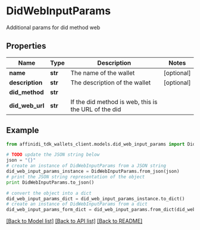 # DidWebInputParams

Additional params for did method web

## Properties

| Name            | Type    | Description                                          | Notes      |
| --------------- | ------- | ---------------------------------------------------- | ---------- |
| **name**        | **str** | The name of the wallet                               | [optional] |
| **description** | **str** | The description of the wallet                        | [optional] |
| **did_method**  | **str** |                                                      |
| **did_web_url** | **str** | If the did method is web, this is the URL of the did |

## Example

```python
from affinidi_tdk_wallets_client.models.did_web_input_params import DidWebInputParams

# TODO update the JSON string below
json = "{}"
# create an instance of DidWebInputParams from a JSON string
did_web_input_params_instance = DidWebInputParams.from_json(json)
# print the JSON string representation of the object
print DidWebInputParams.to_json()

# convert the object into a dict
did_web_input_params_dict = did_web_input_params_instance.to_dict()
# create an instance of DidWebInputParams from a dict
did_web_input_params_form_dict = did_web_input_params.from_dict(did_web_input_params_dict)
```

[[Back to Model list]](../README.md#documentation-for-models) [[Back to API list]](../README.md#documentation-for-api-endpoints) [[Back to README]](../README.md)
